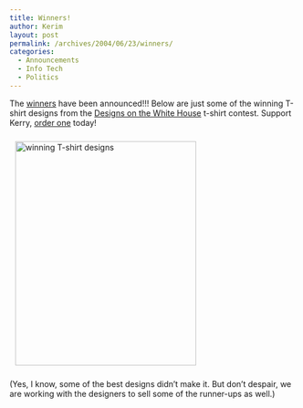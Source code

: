 ```yaml
---
title: Winners!
author: Kerim
layout: post
permalink: /archives/2004/06/23/winners/
categories:
  - Announcements
  - Info Tech
  - Politics
---
```

The <a href="http://designsonthewhitehouse.com/winners.php" onclick="_gaq.push(['_trackEvent', 'outbound-article', 'http://designsonthewhitehouse.com/winners.php', 'winners']);" >winners</a> have been announced!!! Below are just some of the winning T-shirt designs from the <a href="http://designsonthewhitehouse.com/" onclick="_gaq.push(['_trackEvent', 'outbound-article', 'http://designsonthewhitehouse.com/', 'Designs on the White House']);" >Designs on the White House</a> t-shirt contest. Support Kerry, <a href="http://designsonthewhitehouse.com/winners.php" onclick="_gaq.push(['_trackEvent', 'outbound-article', 'http://designsonthewhitehouse.com/winners.php', 'order one']);" >order one</a> today!

<a href="http://designsonthewhitehouse.com/winners.php" onclick="_gaq.push(['_trackEvent', 'outbound-article', 'http://designsonthewhitehouse.com/winners.php', '']);" ><img src="http://test.oxus.net/images/winners.jpg" height="393" width="317" hspace="10" vspace="10" alt="winning T-shirt designs" /></a>

(Yes, I know, some of the best designs didn&#8217;t make it. But don&#8217;t despair, we are working with the designers to sell some of the runner-ups as well.)

